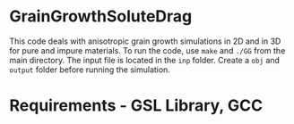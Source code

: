 # GrainGrowthSoluteDrag

This code deals with anisotropic grain growth simulations in 2D and in 3D for pure and impure materials. To run the code, use ``make`` and ``./GG`` from the main directory. The input file is located in the ``inp`` folder. Create a ``obj`` and ``output`` folder before running the simulation.

# Requirements - GSL Library, GCC
